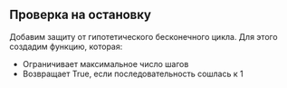 ## Проверка на остановку

Добавим защиту от гипотетического бесконечного цикла. Для этого создадим функцию, которая:
- Ограничивает максимальное число шагов
- Возвращает True, если последовательность сошлась к 1

